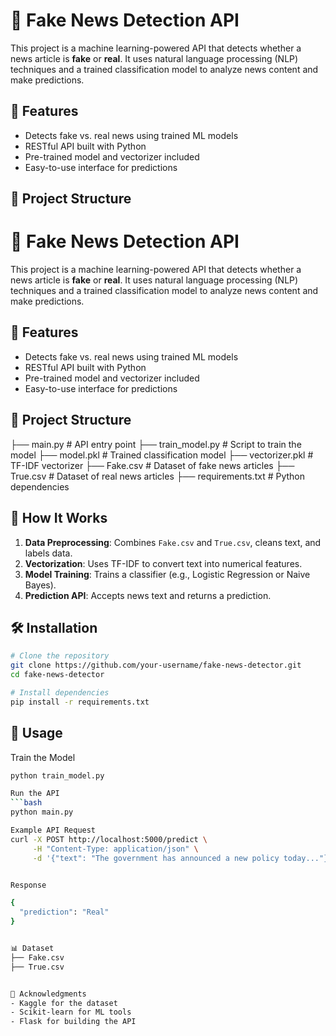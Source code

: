 # 📰 Fake News Detection API

This project is a machine learning-powered API that detects whether a news article is **fake** or **real**. It uses natural language processing (NLP) techniques and a trained classification model to analyze news content and make predictions.

## 🚀 Features

- Detects fake vs. real news using trained ML models
- RESTful API built with Python
- Pre-trained model and vectorizer included
- Easy-to-use interface for predictions

## 📁 Project Structure

# 📰 Fake News Detection API

This project is a machine learning-powered API that detects whether a news article is **fake** or **real**. It uses natural language processing (NLP) techniques and a trained classification model to analyze news content and make predictions.

## 🚀 Features

- Detects fake vs. real news using trained ML models
- RESTful API built with Python
- Pre-trained model and vectorizer included
- Easy-to-use interface for predictions

## 📁 Project Structure

├── main.py              # API entry point 
├── train_model.py       # Script to train the model 
├── model.pkl            # Trained classification model 
├── vectorizer.pkl       # TF-IDF vectorizer 
├── Fake.csv             # Dataset of fake news articles 
├── True.csv             # Dataset of real news articles 
├── requirements.txt     # Python dependencies


## 🧠 How It Works

1. **Data Preprocessing**: Combines `Fake.csv` and `True.csv`, cleans text, and labels data.
2. **Vectorization**: Uses TF-IDF to convert text into numerical features.
3. **Model Training**: Trains a classifier (e.g., Logistic Regression or Naive Bayes).
4. **Prediction API**: Accepts news text and returns a prediction.

## 🛠 Installation

```bash
# Clone the repository
git clone https://github.com/your-username/fake-news-detector.git
cd fake-news-detector

# Install dependencies
pip install -r requirements.txt

```

## 🧪 Usage
Train the Model 
```bash
python train_model.py

Run the API
```bash
python main.py

Example API Request
curl -X POST http://localhost:5000/predict \
     -H "Content-Type: application/json" \
     -d '{"text": "The government has announced a new policy today..."}'


Response

{
  "prediction": "Real"
}


📊 Dataset
├── Fake.csv   
├── True.csv  


🙌 Acknowledgments
- Kaggle for the dataset
- Scikit-learn for ML tools
- Flask for building the API
